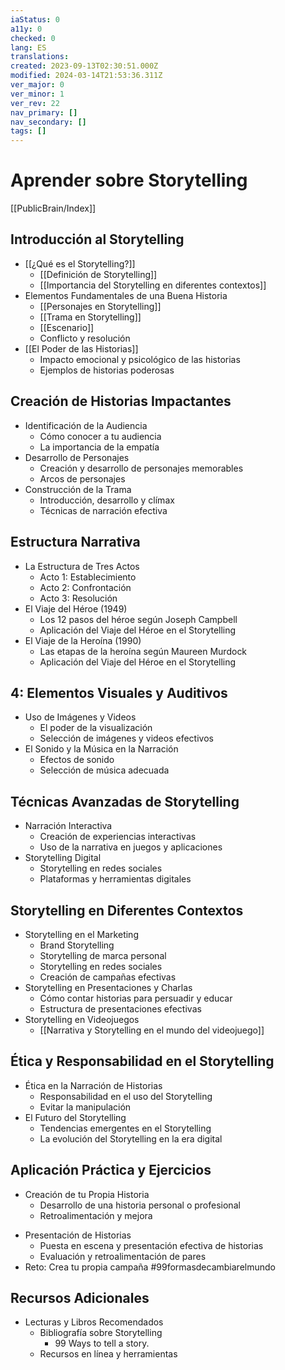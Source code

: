 ```yaml
---
iaStatus: 0
a11y: 0
checked: 0
lang: ES
translations: 
created: 2023-09-13T02:30:51.000Z
modified: 2024-03-14T21:53:36.311Z
ver_major: 0
ver_minor: 1
ver_rev: 22
nav_primary: []
nav_secondary: []
tags: []
---
```

# Aprender sobre Storytelling

[[PublicBrain/Index]]

## Introducción al Storytelling

* [[¿Qué es el Storytelling?]]
	* [[Definición de Storytelling]]
	* [[Importancia del Storytelling en diferentes contextos]]
* Elementos Fundamentales de una Buena Historia
	* [[Personajes en Storytelling]]
	* [[Trama en Storytelling]]
	* [[Escenario]]
	* Conflicto y resolución
* [[El Poder de las Historias]]
	* Impacto emocional y psicológico de las historias
	* Ejemplos de historias poderosas
## Creación de Historias Impactantes

* Identificación de la Audiencia
	* Cómo conocer a tu audiencia
	* La importancia de la empatía
* Desarrollo de Personajes
	* Creación y desarrollo de personajes memorables
	* Arcos de personajes
* Construcción de la Trama
	* Introducción, desarrollo y clímax
	* Técnicas de narración efectiva
## Estructura Narrativa

* La Estructura de Tres Actos
	* Acto 1: Establecimiento
	* Acto 2: Confrontación
	* Acto 3: Resolución
* El Viaje del Héroe (1949)
	* Los 12 pasos del héroe según Joseph Campbell
	* Aplicación del Viaje del Héroe en el Storytelling
* El Viaje de la Heroína (1990)
	* Las etapas de la heroína según Maureen Murdock
	* Aplicación del Viaje del Héroe en el Storytelling
## 4: Elementos Visuales y Auditivos

* Uso de Imágenes y Videos
	* El poder de la visualización
	* Selección de imágenes y videos efectivos
* El Sonido y la Música en la Narración
	* Efectos de sonido
	* Selección de música adecuada
## Técnicas Avanzadas de Storytelling

* Narración Interactiva
	* Creación de experiencias interactivas
	* Uso de la narrativa en juegos y aplicaciones
* Storytelling Digital
	* Storytelling en redes sociales
	* Plataformas y herramientas digitales
## Storytelling en Diferentes Contextos

* Storytelling en el Marketing
	* Brand Storytelling
	 * Storytelling de marca personal
	* Storytelling en redes sociales
	* Creación de campañas efectivas
* Storytelling en Presentaciones y Charlas
	* Cómo contar historias para persuadir y educar
	* Estructura de presentaciones efectivas
* Storytelling en Videojuegos
	* [[Narrativa y Storytelling en el mundo del videojuego]]

## Ética y Responsabilidad en el Storytelling

* Ética en la Narración de Historias
	* Responsabilidad en el uso del Storytelling
	* Evitar la manipulación
* El Futuro del Storytelling
	* Tendencias emergentes en el Storytelling
	* La evolución del Storytelling en la era digital

## Aplicación Práctica y Ejercicios

* Creación de tu Propia Historia
	* Desarrollo de una historia personal o profesional
	- Retroalimentación y mejora
- Presentación de Historias
	- Puesta en escena y presentación efectiva de historias
	- Evaluación y retroalimentación de pares
- Reto: Crea tu propia campaña #99formasdecambiarelmundo
## Recursos Adicionales

* Lecturas y Libros Recomendados
	* Bibliografía sobre Storytelling
		* 99 Ways to tell a story.
	* Recursos en línea y herramientas